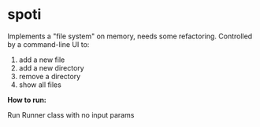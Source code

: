 # spoti

Implements a "file system" on memory, needs some refactoring. Controlled by a command-line UI to:<br>
1. add a new file<br>
2. add a new directory<br>
3. remove a directory<br>
4. show all files<br>

<b>How to run:</b>

Run Runner class with no input params
